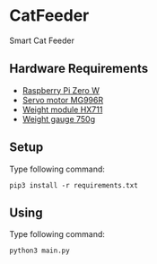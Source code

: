 # CatFeeder
Smart Cat Feeder

## Hardware Requirements
- [Raspberry Pi Zero W](https://fr.aliexpress.com/item/32831611503.html)
- [Servo motor MG996R](https://fr.aliexpress.com/item/32975205681.html)
- [Weight module HX711](https://fr.aliexpress.com/item/1005001522792235.html)
- [Weight gauge 750g](https://fr.aliexpress.com/item/32670225988.html)

## Setup
Type following command:
```
pip3 install -r requirements.txt
```

## Using
Type following command:
```
python3 main.py
```
